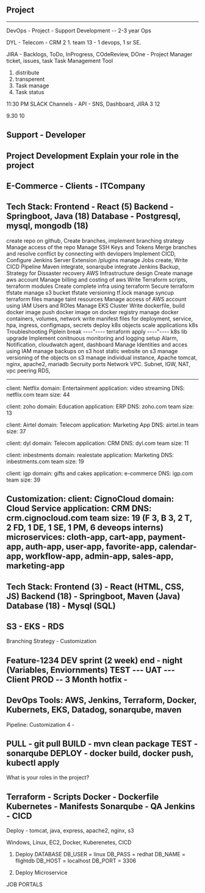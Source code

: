 ## Project 
----------

DevOps - Project - Support
Development -- 2-3 year
Ops 

DYL - Telecom - CRM 2 1.
team 13 - 1 devops, 1 sr SE.

JIRA - Backlogs, ToDo, InProgress, COdeReview, DOne - Project Manager
ticket, issues, task
Task Management Tool

1. distribute
2. transperent
3. Task manage
4. Task status

11:30 PM
SLACK Channels - API - SNS, Dashboard, JIRA
3 12 

9.30 10


Support - Developer
--------------------
Project Development
Explain your role in the project 
--------------------
E-Commerce - 
Clients - ITCompany
--------------------
Tech Stack:
Frontend - React (5)
Backend - Springboot, Java (18)
Database - Postgresql, mysql, mongodb (18)
--------------------

create repo on github,
Create branches, implement branching strategy
Manage access of the repo
Manage SSH Keys and Tokens
Merge branches and resolve conflict by connecting with devlopers
Implement CICD,
Configure Jenkins Server
Extension /plugins manage
Jobs create, Write CICD Pipeline
Maven integrate, sonarqube integrate
Jenkins Backup, Strategy for Dissaster recovery
AWS Infrastructure design
Create manage aws account
Manage billing and costing of aws
Write Terraform scripts, terraform modules
Create complete infra using terraform
Secure terraform tfstate
manage s3 bucket tfstate versioning
tf.lock manage 
syncup terraform files
manage taint resources
Manage access of AWS account using IAM Users and ROles
Manage EKS Cluster
Write dockerfile, build docker image
push docker image on docker registry
manage docker containers, volumes, network
write manifest files for deployment, service, hpa, ingress, configmaps, secrets
deploy k8s objects
scale applications k8s
Troubleshooting Piplein break
----"---- terraform apply 
----"---- k8s lib upgrade 
Implement conitnuous monitoring and logging setup
Alarm, Notification, cloudwatch agent, dashboard
Manage Identities and acces using IAM
manage backups on s3
host static website on s3
manage versioning of the objects on s3
manage individual instance, Apache tomcat, nginx, apache2, mariadb
Secruity ports
Network VPC. Subnet, IGW, NAT, vpc peering
RDS, 

------------------------


client: Netflix
domain: Entertainment
application: video streaming
DNS: netflix.com
team size: 44

client: zoho
domain: Education
application: ERP
DNS: zoho.com
team size: 13

client: Airtel
domain: Telecom
application: Marketing App
DNS: airtel.in
team size: 37

client: dyl
domain: Telecom
application: CRM
DNS: dyl.com
team size: 11

client: inbestments
domain: realestate
application: Marketing
DNS: inbestments.com
team size: 19

client: igp
domain: gifts and cakes
application: e-commerce
DNS: igp.com
team size: 39





Customization:
client: CignoCloud
domain: Cloud Service
application: CRM
DNS: crm.cignocloud.com
team size: 19 (F 3, B 3, 2 T, 2 FD, 1 DE, 1 SE, 1 PM, 6 deveops interns)
microservices: cloth-app, cart-app, payment-app, auth-app, user-app, favorite-app, calendar-app, workflow-app, admin-app, sales-app, marketing-app
------------------
Tech Stack:
    Frontend (3) - React (HTML, CSS, JS)
    Backend (18) - Springboot, Maven (Java)
    Database (18) - Mysql (SQL)
------------------
S3 - EKS - RDS
------------------
Branching Strategy - Customization

Feature-1234
DEV   sprint (2 week) end - night (Variables, Enviornments)
TEST --- 
UAT --- Client
PROD --   3 Month
hotfix - 
-----------------
DevOps Tools: AWS, Jenkins, Terraform, Docker, Kubernets, EKS, Datadog, sonarqube, maven
-----------------
Pipeline: Customization
4 - 

PULL - git pull
BUILD - mvn clean package 
TEST - sonarqube
DEPLOY - docker build, docker push, kubectl apply
-----------------

What is your roles in the project?

Terraform - Scripts
Docker - Dockerfile
Kubernetes - Manifests
Sonarqube - QA
Jenkins - CICD
-----------------------

Deploy - tomcat, java, express, apache2, nginx, s3

Windows, Linux, EC2, Docker, Kuberenetes, CICD


1. Deploy DATABASE
DB_USER = linux
DB_PASS = redhat
DB_NAME = flightdb
DB_HOST = localhost
DB_PORT = 3306

2. Deploy Microservice



JOB PORTALS 


